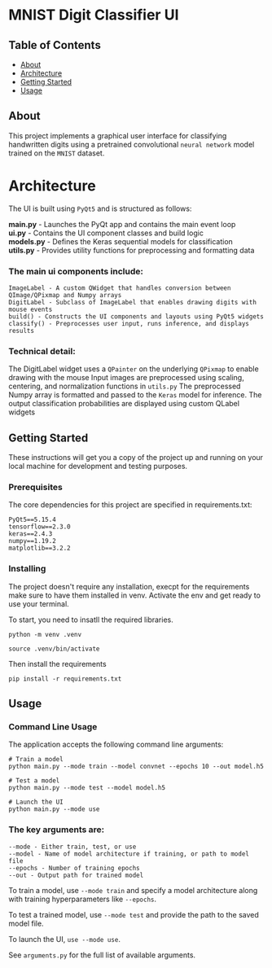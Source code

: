 # MNIST Digit Classifier UI

## Table of Contents

- [About](#about)
- [Architecture](#Architecture)
- [Getting Started](#getting_started)
- [Usage](#usage)

## About <a name = "about"></a>

This project implements a graphical user interface for classifying handwritten digits using a pretrained convolutional `neural network` model trained on the `MNIST` dataset.

# Architecture

The UI is built using `PyQt5` and is structured as follows:

<b>main.py</b> - Launches the PyQt app and contains the main event loop<br>
<b>ui.py</b> - Contains the UI component classes and build logic<br>
<b>models.py</b> - Defines the Keras sequential models for classification <br>
<b>utils.py</b> - Provides utility functions for preprocessing and formatting data

### The main ui components include:
    ImageLabel - A custom QWidget that handles conversion between QImage/QPixmap and Numpy arrays
    DigitLabel - Subclass of ImageLabel that enables drawing digits with mouse events
    build() - Constructs the UI components and layouts using PyQt5 widgets
    classify() - Preprocesses user input, runs inference, and displays results

### Technical detail:
The DigitLabel widget uses a `QPainter` on the underlying `QPixmap` to enable drawing with the mouse
Input images are preprocessed using scaling, centering, and normalization functions in `utils.py`
The preprocessed Numpy array is formatted and passed to the `Keras` model for inference.
The output classification probabilities are displayed using custom QLabel widgets

## Getting Started <a name = "getting_started"></a>

These instructions will get you a copy of the project up and running on your local machine for development and testing purposes.


### Prerequisites

The core dependencies for this project are specified in requirements.txt:

    PyQt5==5.15.4
    tensorflow==2.3.0
    keras==2.4.3 
    numpy==1.19.2
    matplotlib==3.2.2


### Installing

The project doesn't require any installation, execpt for the requirements make sure to have them installed in venv. Activate the env and get ready to use your terminal.<br>


To start, you need to insatll the required libraries.
```
python -m venv .venv
```
```
source .venv/bin/activate
```

Then install the requirements

```
pip install -r requirements.txt
```


## Usage <a name = "usage"></a>
### Command Line Usage

The application accepts the following command line arguments:<br>
```
# Train a model 
python main.py --mode train --model convnet --epochs 10 --out model.h5

# Test a model
python main.py --mode test --model model.h5  

# Launch the UI 
python main.py --mode use
```

### The key arguments are:
    --mode - Either train, test, or use
    --model - Name of model architecture if training, or path to model file
    --epochs - Number of training epochs
    --out - Output path for trained model


To train a model, use `--mode train` and specify a model architecture along with training hyperparameters like `--epochs`.

To test a trained model, use `--mode test` and provide the path to the saved model file.

To launch the UI, `use --mode use`.

See `arguments.py` for the full list of available arguments.